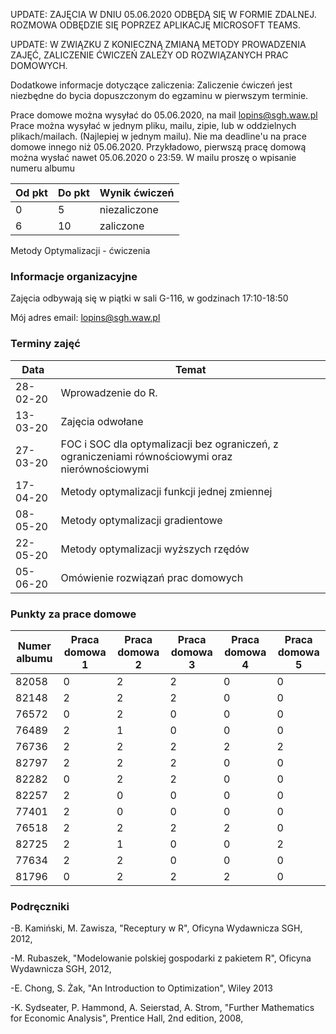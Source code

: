 UPDATE: ZAJĘCIA W DNIU 05.06.2020 ODBĘDĄ SIĘ W FORMIE ZDALNEJ. ROZMOWA ODBĘDZIE SIĘ POPRZEZ APLIKACJĘ MICROSOFT TEAMS.

UPDATE: W ZWIĄZKU Z KONIECZNĄ ZMIANĄ METODY PROWADZENIA ZAJĘĆ, ZALICZENIE ĆWICZEŃ ZALEŻY OD ROZWIĄZANYCH PRAC DOMOWYCH.

Dodatkowe informacje dotyczące zaliczenia: 
Zaliczenie ćwiczeń jest niezbędne do bycia dopuszczonym do egzaminu w pierwszym terminie.

Prace domowe można wysyłać do 05.06.2020, na mail lopins@sgh.waw.pl
Prace można wysyłać w jednym pliku, mailu, zipie, lub w oddzielnych plikach/mailach. (Najlepiej w jednym mailu).
Nie ma deadline'u na prace domowe innego niż 05.06.2020. Przykładowo, pierwszą pracę domową można wysłać nawet 05.06.2020 o 23:59. 
W mailu proszę o wpisanie numeru albumu

| Od pkt | Do pkt |Wynik ćwiczeń |
| ---| ---| --- |
| 0  | 5 | niezaliczone |
| 6 | 10 | zaliczone |


Metody Optymalizacji - ćwiczenia

### Informacje organizacyjne

Zajęcia odbywają się w piątki w sali G-116, w godzinach 17:10-18:50

Mój adres email: lopins@sgh.waw.pl

### Terminy zajęć

| Data | Temat |
| --- | --- |
| 28-02-20 | Wprowadzenie do R.
| 13-03-20 | Zajęcia odwołane
| 27-03-20 | FOC i SOC dla optymalizacji bez ograniczeń, z ograniczeniami równościowymi oraz nierównościowymi
| 17-04-20 | Metody optymalizacji funkcji jednej zmiennej 
| 08-05-20 | Metody optymalizacji gradientowe
| 22-05-20 | Metody optymalizacji wyższych rzędów
| 05-06-20 | Omówienie rozwiązań prac domowych

### Punkty za prace domowe

| Numer albumu | Praca domowa 1 | Praca domowa 2 | Praca domowa 3 |Praca domowa 4 |Praca domowa 5 |
| --- | --- | --- |--- |--- |--- |
| 82058 | 0|2|2|0|0|
| 82148 | 2|2|2|0|0|
| 76572 | 0|2|0|0|0|
| 76489 | 2|1|0|0|0|
| 76736 | 2|2|2|2|2|
| 82797 | 2|2|2|0|0|
| 82282 | 0|2|2|0|0|
| 82257 | 2|0|0|0|0|
| 77401 | 2|0|0|0|0|
| 76518 | 2|2|2|2|0|
| 82725 | 2|1|0|0|2|
| 77634 | 2|2|0|0|0|
| 81796 | 0|2|2|2|0|

### Podręczniki

-B. Kamiński, M. Zawisza, "Receptury w R", Oficyna Wydawnicza SGH, 2012,

-M. Rubaszek, "Modelowanie polskiej gospodarki z pakietem R", Oficyna Wydawnicza SGH, 2012,

-E. Chong, S. Żak, "An Introduction to Optimization", Wiley 2013

-K. Sydseater, P. Hammond, A. Seierstad, A. Strom, "Further Mathematics for Economic Analysis", Prentice Hall, 2nd edition, 2008,

